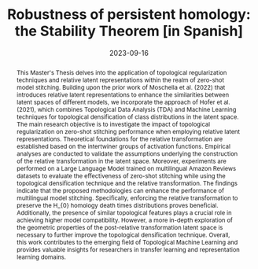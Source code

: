 ---
title: 'Robustness of persistent homology: the Stability Theorem [in Spanish]'
authors:
- Alejandro García Castellanos
date: '2023-09-16'
publishDate: '2023-12-14T12:50:40.999939Z'
publication_types: ["thesis"]
abstract: "This Master's Thesis delves into the application of topological regularization techniques and relative latent representations within the realm of zero-shot model stitching. Building upon the prior work of Moschella et al. (2022) that introduces relative latent representations to enhance the similarities between latent spaces of different models, we incorporate the approach of Hofer et al. (2021), which combines Topological Data Analysis (TDA) and Machine Learning techniques for topological densification of class distributions in the latent space.

The main research objective is to investigate the impact of topological regularization on zero-shot stitching performance when employing relative latent representations. Theoretical foundations for the relative transformation are established based on the intertwiner groups of activation functions. Empirical analyses are conducted to validate the assumptions underlying the construction of the relative transformation in the latent space. Moreover, experiments are performed on a Large Language Model trained on multilingual Amazon Reviews datasets to evaluate the effectiveness of zero-shot stitching while using the topological densification technique and the relative transformation.

The findings indicate that the proposed methodologies can enhance the performance of multilingual model stitching. Specifically, enforcing the relative transformation to preserve the H_{0} homology death times distributions proves beneficial. Additionally, the presence of similar topological features plays a crucial role in achieving higher model compatibility. However, a more in-depth exploration of the geometric properties of the post-relative transformation latent space is necessary to further improve the topological densification technique.

Overall, this work contributes to the emerging field of Topological Machine Learning and provides valuable insights for researchers in transfer learning and representation learning domains."
url_pdf: 'MasterThesis_AlejandroGarcia.pdf'
url_code: 'https://github.com/AGarciaCast/Topo_Reg_Relative_Rep/tree/main-code'
url_dataset: ''
url_poster: ''
url_project: ''
url_slides: 'SlidesMasterThesis.pdf'
url_source: ''
url_video: ''
# Featured image
# To use, add an image named `featured.jpg/png` to your page's folder. 
image:
  caption: ''
  focal_point: ""
  preview_only: false
---
